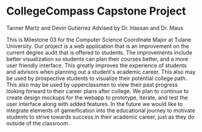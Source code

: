 # CollegeCompass Capstone Project

Tanner Martz and Devin Gutierrez
Advised by Dr. Hassan and Dr. Maus

This is Milestone 03 for the Computer Science Coordinate Major at Tulane University.
Our project is a web application that is an improvement on the current degree audit that is offered to students.
The improvements include better visualization so students can plan their courses better, and a more user friendly interface.
This greatly improves the experience of students and advisors when planning out a student's academic career.
This also may be used by prospective students to visualize their potential college path.
This also may be used by upperclassmen to view their past progress looking forward to their career plans after college.
We plan to continue to create design mockups for the webapp to prototype, iterate, and test the user interface along with added features. In the future we would like to integrate elements of gameification into the educational journey to motivate students to strive towards success in their academic career, just as they do outside of the classroom.